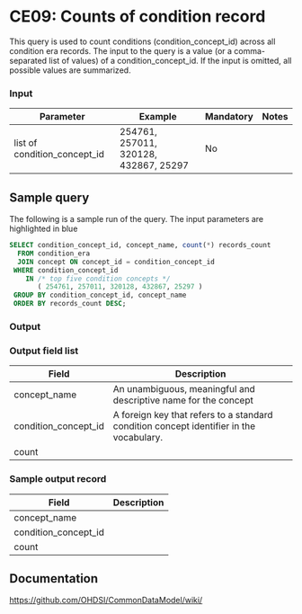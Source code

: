 # CE09: Counts of condition record

This query is used to count conditions (condition_concept_id) across all condition era records. The input to the query is a value (or a comma-separated list of values) of a condition_concept_id. If the input is omitted, all possible values are summarized.

### Input

|  Parameter |  Example |  Mandatory |  Notes |
| --- | --- | --- | --- |
| list of condition_concept_id | 254761, 257011, 320128, 432867, 25297 | No |   |

## Sample query
The following is a sample run of the query. The input parameters are highlighted in  blue

```sql
SELECT condition_concept_id, concept_name, count(*) records_count
  FROM condition_era
  JOIN concept ON concept_id = condition_concept_id
 WHERE condition_concept_id 
    IN /* top five condition concepts */
       ( 254761, 257011, 320128, 432867, 25297 )
 GROUP BY condition_concept_id, concept_name
 ORDER BY records_count DESC;
```

### Output

### Output field list

|  Field |  Description |
| --- | --- |
| concept_name | An unambiguous, meaningful and descriptive name for the concept |
| condition_concept_id | A foreign key that refers to a standard condition concept identifier in the vocabulary. |
| count |   |

### Sample output record

|  Field |  Description |
| --- | --- |
| concept_name |   |
| condition_concept_id |   |
| count |   |

## Documentation
https://github.com/OHDSI/CommonDataModel/wiki/
